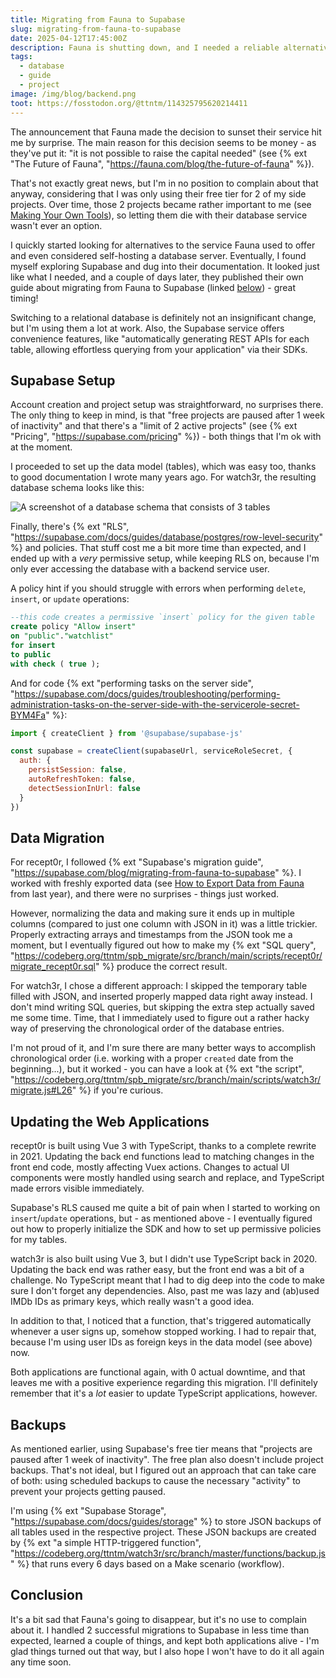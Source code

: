 ```yaml
---
title: Migrating from Fauna to Supabase
slug: migrating-from-fauna-to-supabase
date: 2025-04-12T17:45:00Z
description: Fauna is shutting down, and I needed a reliable alternative to keep 2 web applications alive.
tags:
  - database
  - guide
  - project
image: /img/blog/backend.png
toot: https://fosstodon.org/@ttntm/114325795620214411
---
```


The announcement that Fauna made the decision to sunset their service hit me by surprise. The main reason for this decision seems to be money - as they've put it: "it is not possible to raise the capital needed" (see {% ext "The Future of Fauna", "https://fauna.com/blog/the-future-of-fauna" %}).

That's not exactly great news, but I'm in no position to complain about that anyway, considering that I was only using their free tier for 2 of my side projects. Over time, those 2 projects became rather important to me (see [Making Your Own Tools](/blog/making-your-own-tools/)), so letting them die with their database service wasn't ever an option.

I quickly started looking for alternatives to the service Fauna used to offer and even considered self-hosting a database server. Eventually, I found myself exploring Supabase and dug into their documentation. It looked just like what I needed, and a couple of days later, they published their own guide about migrating from Fauna to Supabase (linked [below](#data-migration)) - great timing!

Switching to a relational database is definitely not an insignificant change, but I'm using them a lot at work. Also, the Supabase service offers convenience features, like "automatically generating REST APIs for each table, allowing effortless querying from your application" via their SDKs.

## Supabase Setup

Account creation and project setup was straightforward, no surprises there. The only thing to keep in mind, is that "free projects are paused after 1 week of inactivity" and that there's a "limit of 2 active projects" (see {% ext "Pricing", "https://supabase.com/pricing" %}) - both things that I'm ok with at the moment.

I proceeded to set up the data model (tables), which was easy too, thanks to good documentation I wrote many years ago. For watch3r, the resulting database schema looks like this:

<img src="/static/img/blog/db_schema_watch3r.jpg" class="img-fluid img-center auto-invert" alt="A screenshot of a database schema that consists of 3 tables">

Finally, there's {% ext "RLS", "https://supabase.com/docs/guides/database/postgres/row-level-security" %} and policies. That stuff cost me a bit more time than expected, and I ended up with a _very_ permissive setup, while keeping RLS on, because I'm only ever accessing the database with a backend service user.

A policy hint if you should struggle with errors when performing `delete`, `insert`, or `update` operations:

```sql
--this code creates a permissive `insert` policy for the given table
create policy "Allow insert"
on "public"."watchlist"
for insert
to public
with check ( true );
```

And for code {% ext "performing tasks on the server side", "https://supabase.com/docs/guides/troubleshooting/performing-administration-tasks-on-the-server-side-with-the-servicerole-secret-BYM4Fa" %}:

```js
import { createClient } from '@supabase/supabase-js'

const supabase = createClient(supabaseUrl, serviceRoleSecret, {
  auth: {
    persistSession: false,
    autoRefreshToken: false,
    detectSessionInUrl: false
  }
})
```

## Data Migration

For recept0r, I followed {% ext "Supabase's migration guide", "https://supabase.com/blog/migrating-from-fauna-to-supabase" %}. I worked with freshly exported data (see [How to Export Data from Fauna](/blog/how-to-export-data-from-fauna/) from last year), and there were no surprises - things just worked.

However, normalizing the data and making sure it ends up in multiple columns (compared to just one column with JSON in it) was a little trickier. Properly extracting arrays and timestamps from the JSON took me a moment, but I eventually figured out how to make my {% ext "SQL query", "https://codeberg.org/ttntm/spb_migrate/src/branch/main/scripts/recept0r/migrate_recept0r.sql" %} produce the correct result.

For watch3r, I chose a different approach: I skipped the temporary table filled with JSON, and inserted properly mapped data right away instead. I don't mind writing SQL queries, but skipping the extra step actually saved me some time. Time, that I immediately used to figure out a rather hacky way of preserving the chronological order of the database entries.

I'm not proud of it, and I'm sure there are many better ways to accomplish chronological order (i.e. working with a proper `created` date from the beginning...), but it worked - you can have a look at {% ext "the script", "https://codeberg.org/ttntm/spb_migrate/src/branch/main/scripts/watch3r/migrate.js#L26" %} if you're curious.

## Updating the Web Applications

recept0r is built using Vue 3 with TypeScript, thanks to a complete rewrite in 2021. Updating the back end functions lead to matching changes in the front end code, mostly affecting Vuex actions. Changes to actual UI components were mostly handled using search and replace, and TypeScript made errors visible immediately.

Supabase's RLS caused me quite a bit of pain when I started to working on `insert`/`update` operations, but - as mentioned above - I eventually figured out how to properly initialize the SDK and how to set up permissive policies for my tables.

watch3r is also built using Vue 3, but I didn't use TypeScript back in 2020. Updating the back end was rather easy, but the front end was a bit of a challenge. No TypeScript meant that I had to dig deep into the code to make sure I don't forget any dependencies. Also, past me was lazy and (ab)used IMDb IDs as primary keys, which really wasn't a good idea.

In addition to that, I noticed that a function, that's triggered automatically whenever a user signs up, somehow stopped working. I had to repair that, because I'm using user IDs as foreign keys in the data model (see above) now.

Both applications are functional again, with 0 actual downtime, and that leaves me with a positive experience regarding this migration. I'll definitely remember that it's a _lot_ easier to update TypeScript applications, however.

## Backups

As mentioned earlier, using Supabase's free tier means that "projects are paused after 1 week of inactivity". The free plan also doesn't include project backups.  That's not ideal, but I figured out an approach that can take care of both: using scheduled backups to cause the necessary "activity" to prevent your projects getting paused.

I'm using {% ext "Supabase Storage", "https://supabase.com/docs/guides/storage" %} to store JSON backups of all tables used in the respective project. These JSON backups are created by {% ext "a simple HTTP-triggered function", "https://codeberg.org/ttntm/watch3r/src/branch/master/functions/backup.js" %} that runs every 6 days based on a Make scenario (workflow).

## Conclusion

It's a bit sad that Fauna's going to disappear, but it's no use to complain about it. I handled 2 successful migrations to Supabase in less time than expected, learned a couple of things, and kept both applications alive - I'm glad things turned out that way, but I also hope I won't have to do it all again any time soon.
